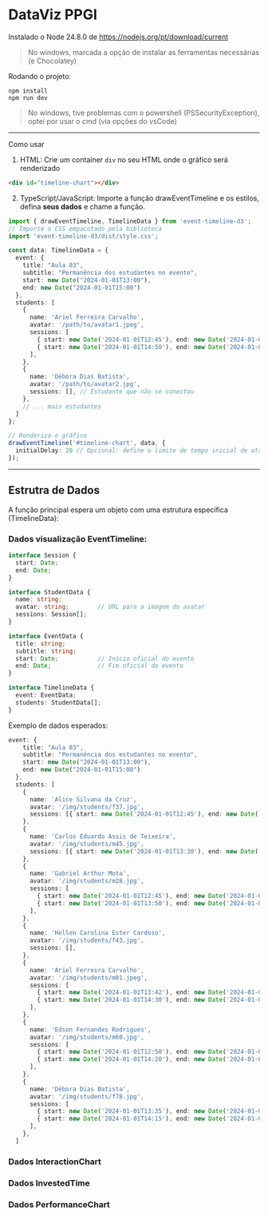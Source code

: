 # DataViz PPGI

Instalado o Node 24.8.0 de https://nodejs.org/pt/download/current
> No windows, marcada a opção de instalar as ferramentas necessárias (e Chocolatey)


Rodando o projeto:
```shell
npm install
npm run dev
```
> No windows, tive problemas com o powershell (PSSecurityException), optei por usar o cmd (via opções do vsCode)


----

Como usar

1. HTML: Crie um container `div` no seu HTML onde o gráfico será renderizado
```html
<div id="timeline-chart"></div>
```

2. TypeScript/JavaScript: Importe a função drawEventTimeline e os estilos, defina **seus dados** e chame a função.
```ts
import { drawEventTimeline, TimelineData } from 'event-timeline-d3';
// Importe o CSS empacotado pela biblioteca
import 'event-timeline-d3/dist/style.css';

const data: TimelineData = {
  event: {
    title: "Aula 03",
    subtitle: "Permanência dos estudantes no evento",
    start: new Date("2024-01-01T13:00"),
    end: new Date("2024-01-01T15:00")
  },
  students: [
    {
      name: 'Ariel Ferreira Carvalho',
      avatar: '/path/to/avatar1.jpeg',
      sessions: [
        { start: new Date('2024-01-01T12:45'), end: new Date('2024-01-01T14:40') },
        { start: new Date('2024-01-01T14:50'), end: new Date('2024-01-01T15:10') },
      ],
    },
    {
      name: 'Débora Dias Batista',
      avatar: '/path/to/avatar2.jpg',
      sessions: [], // Estudante que não se conectou
    },
    // ... mais estudantes
  ]
};

// Renderiza o gráfico
drawEventTimeline('#timeline-chart', data, {
  initialDelay: 20 // Opcional: define o limite de tempo inicial de atraso para a cor da barra
});
```

---
## Estrutra de Dados

A função principal espera um objeto com uma estrutura específica (TimelineData):

### Dados visualização EventTimeline:

```ts
interface Session {
  start: Date;
  end: Date;
}

interface StudentData {
  name: string;
  avatar: string;        // URL para a imagem do avatar
  sessions: Session[];
}

interface EventData {
  title: string;
  subtitle: string;
  start: Date;           // Início oficial do evento
  end: Date;             // Fim oficial do evento
}

interface TimelineData {
  event: EventData;
  students: StudentData[];
}
```

Exemplo de dados esperados:
```ts
event: {
    title: "Aula 03",
    subtitle: "Permanência dos estudantes no evento",
    start: new Date("2024-01-01T13:00"),
    end: new Date("2024-01-01T15:00")
  },
  students: [
    {
      name: 'Alice Silvana da Cruz',
      avatar: '/img/students/f37.jpg',
      sessions: [{ start: new Date('2024-01-01T12:45'), end: new Date('2024-01-01T14:45'), color: '#2196f3' }],
    },
    {
      name: 'Carlos Eduardo Assis de Teixeira',
      avatar: '/img/students/m45.jpg',
      sessions: [{ start: new Date('2024-01-01T13:30'), end: new Date('2024-01-01T15:10'), color: '#f4b400' }],
    },
    {
      name: 'Gabriel Arthur Mota',
      avatar: '/img/students/m28.jpg',
      sessions: [
        { start: new Date('2024-01-01T12:45'), end: new Date('2024-01-01T13:30') },
        { start: new Date('2024-01-01T13:50'), end: new Date('2024-01-01T14:40') },
      ],
    },
    {
      name: 'Hellen Carolina Ester Cardoso',
      avatar: '/img/students/f43.jpg',
      sessions: [],
    },
    {
      name: 'Ariel Ferreira Carvalho',
      avatar: '/img/students/m01.jpeg',
      sessions: [
        { start: new Date('2024-01-01T13:42'), end: new Date('2024-01-01T14:25') },
        { start: new Date('2024-01-01T14:30'), end: new Date('2024-01-01T14:55') },
      ],
    },
    {
      name: 'Edson Fernandes Rodrigues',
      avatar: '/img/students/m60.jpg',
      sessions: [
        { start: new Date('2024-01-01T12:50'), end: new Date('2024-01-01T14:10') },
        { start: new Date('2024-01-01T14:20'), end: new Date('2024-01-01T15:00') },
      ],
    },
    {
      name: 'Débora Dias Batista',
      avatar: '/img/students/f78.jpg',
      sessions: [
        { start: new Date('2024-01-01T13:35'), end: new Date('2024-01-01T14:05') },
        { start: new Date('2024-01-01T14:15'), end: new Date('2024-01-01T14:45') },
      ],
    },
  ]
```

### Dados InteractionChart

### Dados InvestedTime

### Dados PerformanceChart

